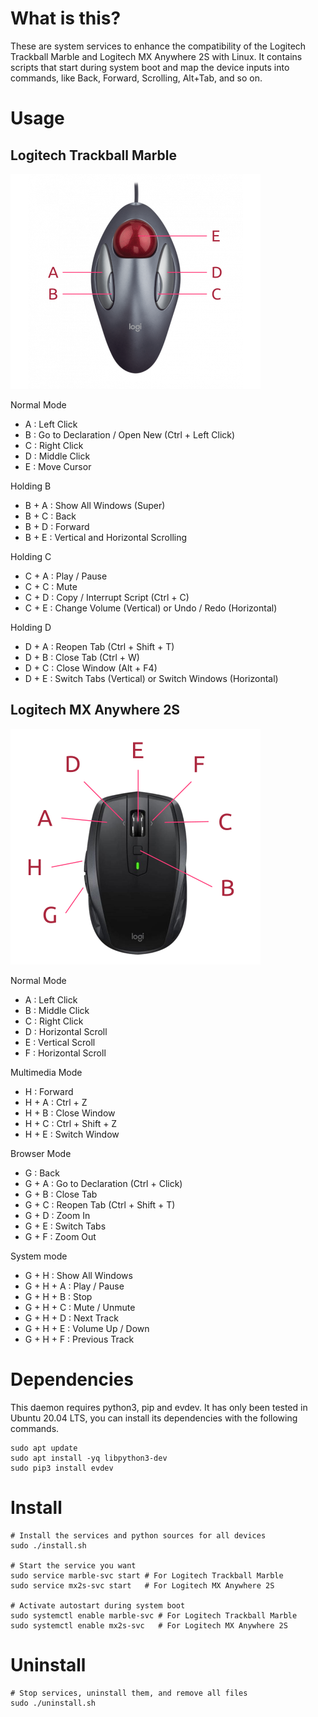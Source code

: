 # What is this?

These are system services to enhance the compatibility of the Logitech Trackball Marble and Logitech MX Anywhere 2S with Linux. It contains scripts that start during system boot and map the device inputs into commands, like Back, Forward, Scrolling, Alt+Tab, and so on.

# Usage

## Logitech Trackball Marble

![Buttons](images/keys_marble.png)

Normal Mode

- A : Left Click
- B : Go to Declaration / Open New (Ctrl + Left Click)
- C : Right Click
- D : Middle Click
- E : Move Cursor

Holding B

- B + A : Show All Windows (Super)
- B + C : Back
- B + D : Forward
- B + E : Vertical and Horizontal Scrolling

Holding C

- C + A : Play / Pause
- C + C : Mute
- C + D : Copy / Interrupt Script (Ctrl + C)
- C + E : Change Volume (Vertical) or Undo / Redo (Horizontal)

Holding D

- D + A : Reopen Tab (Ctrl + Shift + T)
- D + B : Close Tab (Ctrl + W)
- D + C : Close Window (Alt + F4)
- D + E : Switch Tabs (Vertical) or Switch Windows (Horizontal)

## Logitech MX Anywhere 2S

![Buttons](images/keys_mx2s.png)

Normal Mode

- A : Left Click
- B : Middle Click
- C : Right Click
- D : Horizontal Scroll
- E : Vertical Scroll
- F : Horizontal Scroll

Multimedia Mode

- H : Forward
- H + A : Ctrl + Z
- H + B : Close Window
- H + C : Ctrl + Shift + Z
- H + E : Switch Window

Browser Mode

- G : Back
- G + A : Go to Declaration (Ctrl + Click)
- G + B : Close Tab
- G + C : Reopen Tab (Ctrl + Shift + T)
- G + D : Zoom In
- G + E : Switch Tabs
- G + F : Zoom Out

System mode

- G + H : Show All Windows
- G + H + A : Play / Pause
- G + H + B : Stop
- G + H + C : Mute / Unmute
- G + H + D : Next Track
- G + H + E : Volume Up / Down
- G + H + F : Previous Track

# Dependencies

This daemon requires python3, pip and evdev. It has only been tested in Ubuntu 20.04 LTS, you can install its dependencies with the following commands.

```shell
sudo apt update
sudo apt install -yq libpython3-dev
sudo pip3 install evdev
```

# Install

```shell
# Install the services and python sources for all devices
sudo ./install.sh

# Start the service you want
sudo service marble-svc start # For Logitech Trackball Marble
sudo service mx2s-svc start   # For Logitech MX Anywhere 2S

# Activate autostart during system boot
sudo systemctl enable marble-svc # For Logitech Trackball Marble
sudo systemctl enable mx2s-svc   # For Logitech MX Anywhere 2S
```

# Uninstall

```shell
# Stop services, uninstall them, and remove all files
sudo ./uninstall.sh
```
